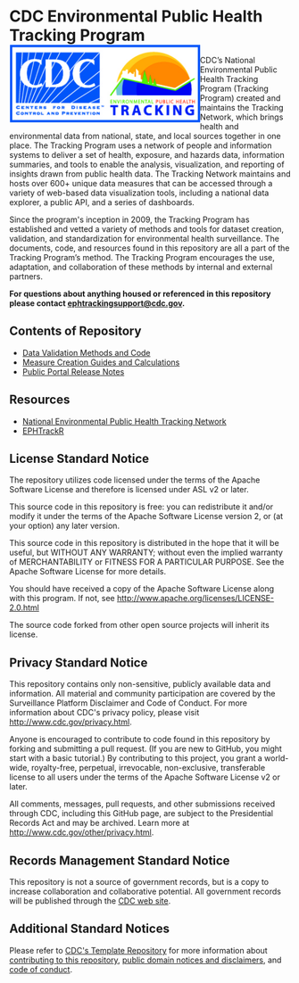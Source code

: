 # CDC Environmental Public Health Tracking Program <img src="CDC_Tracking_Combined.jpg" align="left" height=140/>

CDC’s National Environmental Public Health Tracking Program (Tracking Program) created and maintains the Tracking Network, which brings health and environmental data from national, state, and local sources together in one place. The Tracking Program uses a network of people and information systems to deliver a set of health, exposure, and hazards data, information summaries, and tools to enable the analysis, visualization, and reporting of insights drawn from public health data. The Tracking Network maintains and hosts over 600+ unique data measures that can be accessed through a variety of web-based data visualization tools, including a national data explorer, a public API, and a series of dashboards.

Since the program's inception in 2009, the Tracking Program has established and vetted a variety of methods and tools for dataset creation, validation, and standardization for environmental health surveillance. The documents, code, and resources found in this repository are all a part of the Tracking   Program’s method. The Tracking Program encourages the use, adaptation, and collaboration of these methods by internal and external partners. 

**For questions about anything housed or referenced in this repository please contact ephtrackingsupport@cdc.gov.**

## Contents of Repository 

* [Data Validation Methods and Code](https://github.com/CDCgov/EPHTracking/tree/master/Data%20Validation)
* [Measure Creation Guides and Calculations](https://github.com/CDCgov/EPHTracking/tree/master/Measure%20Creation)
* [Public Portal Release Notes](https://github.com/CDCgov/EPHTracking/releases)


## Resources

* [National Environmental Public Health Tracking Network](https://ephtracking.cdc.gov/) 
* [EPHTrackR](https://github.com/CDCgov/EPHTrackR) 


## License Standard Notice
The repository utilizes code licensed under the terms of the Apache Software
License and therefore is licensed under ASL v2 or later.

This source code in this repository is free: you can redistribute it and/or modify it under
the terms of the Apache Software License version 2, or (at your option) any
later version.

This source code in this repository is distributed in the hope that it will be useful, but WITHOUT ANY
WARRANTY; without even the implied warranty of MERCHANTABILITY or FITNESS FOR A
PARTICULAR PURPOSE. See the Apache Software License for more details.

You should have received a copy of the Apache Software License along with this
program. If not, see http://www.apache.org/licenses/LICENSE-2.0.html

The source code forked from other open source projects will inherit its license.

## Privacy Standard Notice

This repository contains only non-sensitive, publicly available data and information. All material and community participation are covered by the Surveillance Platform Disclaimer and Code of Conduct. For more information about CDC's privacy policy, please visit http://www.cdc.gov/privacy.html.

Anyone is encouraged to contribute to code found in this repository by forking and submitting a pull request. (If you are new to GitHub, you might start with a basic tutorial.) By contributing to this project, you grant a world-wide, royalty-free, perpetual, irrevocable, non-exclusive, transferable license to all users under the terms of the Apache Software License v2 or later.

All comments, messages, pull requests, and other submissions received through CDC, including this GitHub page, are subject to the Presidential Records Act and may be archived. Learn more at http://www.cdc.gov/other/privacy.html.

## Records Management Standard Notice
This repository is not a source of government records, but is a copy to increase
collaboration and collaborative potential. All government records will be
published through the [CDC web site](http://www.cdc.gov).

## Additional Standard Notices
Please refer to [CDC's Template Repository](https://github.com/CDCgov/template)
for more information about [contributing to this repository](https://github.com/CDCgov/template/blob/master/CONTRIBUTING.md),
[public domain notices and disclaimers](https://github.com/CDCgov/template/blob/master/DISCLAIMER.md),
and [code of conduct](https://github.com/CDCgov/template/blob/master/code-of-conduct.md).
